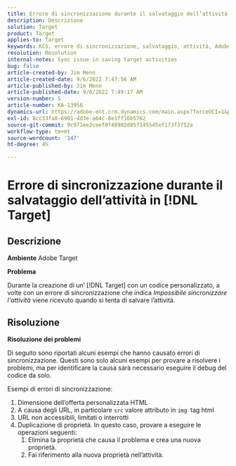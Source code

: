 ```yaml
---
title: Errore di sincronizzazione durante il salvataggio dell’attività in [!DNL Target]
description: Descrizione
solution: Target
product: Target
applies-to: Target
keywords: KCS, errore di sincronizzazione, salvataggio, attività, Adobe Target, risoluzione dei problemi
resolution: Resolution
internal-notes: Sync issue in saving target activities
bug: false
article-created-by: Jim Menn
article-created-date: 9/6/2022 7:47:56 AM
article-published-by: Jim Menn
article-published-date: 9/6/2022 7:49:17 AM
version-number: 5
article-number: KA-13956
dynamics-url: https://adobe-ent.crm.dynamics.com/main.aspx?forceUCI=1&pagetype=entityrecord&etn=knowledgearticle&id=e765de36-b82d-ed11-9db1-0022480866ad
exl-id: 8cc33fa8-6901-4d3e-a64c-8e1ff16b5762
source-git-commit: 9c971ee2ceef8f48902d857145545ef173f3752a
workflow-type: tm+mt
source-wordcount: '147'
ht-degree: 4%

---
```


# Errore di sincronizzazione durante il salvataggio dell’attività in [!DNL Target]

## Descrizione


<b>Ambiente</b>
Adobe Target

<b>Problema</b>

Durante la creazione di un’ [!DNL Target] con un codice personalizzato, a volte con un errore di sincronizzazione che indica *Impossibile sincronizzare l&#39;attività* viene ricevuto quando si tenta di salvare l’attività.


## Risoluzione


<b>Risoluzione dei problemi</b>

Di seguito sono riportati alcuni esempi che hanno causato errori di sincronizzazione.
Questi sono solo alcuni esempi per provare a risolvere i problemi, ma per identificare la causa sarà necessario eseguire il debug del codice da solo.

Esempi di errori di sincronizzazione:

1. Dimensione dell’offerta personalizzata HTML
2. A causa degli URL, in particolare `src` valore attributo in `img`  tag html
3. URL non accessibili, limitati o interrotti
4. Duplicazione di proprietà. In questo caso, provare a eseguire le operazioni seguenti:
   1. Elimina la proprietà che causa il problema e crea una nuova proprietà.
   2. Fai riferimento alla nuova proprietà nell’attività.
